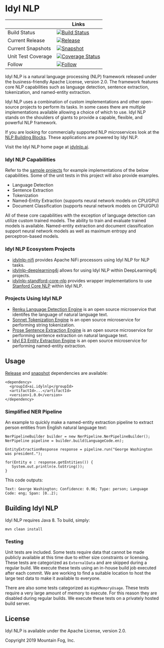 # Idyl NLP

|    | Links |
| ------------- | ------------- |
| Build Status  | [![Build Status](https://travis-ci.org/idylnlp/idylnlp.svg?branch=master)](https://travis-ci.org/idylnlp/idylnlp)  |
| Current Release  | [![Release](https://img.shields.io/nexus/r/https/oss.sonatype.org/ai.idylnlp/idylnlp.svg)](https://search.maven.org/#search%7Cga%7C1%7Cg%3A%22ai.idylnlp%22)  |
| Current Snapshots  | [![Snapshot](https://img.shields.io/nexus/s/https/oss.sonatype.org/ai.idylnlp/idylnlp.svg)](https://oss.sonatype.org/content/repositories/snapshots/ai/idylnlp/) |
| Unit Test Coverage | [![Coverage Status](https://coveralls.io/repos/github/idylnlp/idylnlp/badge.svg?branch=master)](https://coveralls.io/github/idylnlp/idylnlp?branch=master)
| Follow  | [![Follow](	https://img.shields.io/twitter/follow/mtnfog.svg?style=social&label=Follow)](https://twitter.com/mtnfog)  |

Idyl NLP is a natural language processing (NLP) framework released under the business-friendly Apache License, version 2.0. The framework features core NLP capabilities such as language detection, sentence extraction, tokenization, and named-entity extraction.

Idyl NLP uses a combination of custom implementations and other open-source projects to perform its tasks. In some cases there are multiple implementations available allowing a choice of which to use.  Idyl NLP stands on the shoulders of giants to provide a capable, flexible, and powerful NLP framework.

If you are looking for commercially supported NLP microservices look at the [NLP Building Blocks](http://www.mtnfog.com/nlp-building-blocks/). These applications are powered by Idyl NLP.

Visit the Idyl NLP home page at [idylnlp.ai](http://www.idylnlp.ai).

### Idyl NLP Capabilities

Refer to the [sample projects](https://github.com/idylnlp/idylnlp-samples) for example implementations of the below capabilities. Some of the unit tests in this project will also provide examples.

* Language Detection
* Sentence Extraction
* Tokenization
* Named-Entity Extraction (supports neural network models on CPU/GPU)
* Document Classification (supports neural network models on CPU/GPU)

All of these core capabilities with the exception of language detection can utilize custom trained models. The ability to train and evaluate trained models is available. Named-entity extraction and document classification support neural network models as well as maximum entropy and perceptron-based models.

### Idyl NLP Ecosystem Projects

* [idylnlp-nifi](https://github.com/idylnlp/idylnlp-nifi) provides Apache NiFi processors using Idyl NLP for NLP tasks.
* [idylnlp-deeplearning4j](https://github.com/idylnlp/idylnlp-deeplearning4j) allows for using Idyl NLP within DeepLearning4j projects.
* [idylnlp-standford-core-nlp](https://github.com/idylnlp/idylnlp-stanford-core-nlp) provides wrapper implementations to use [Stanford Core NLP](https://github.com/stanfordnlp/CoreNLP) within Idyl NLP.

### Projects Using Idyl NLP

* [Renku Language Detection Engine](https://github.com/mtnfog/renku-language-detection-engine) is an open source microservice that identifes the language of natural language text.
* [Sonnet Tokenization Engine](https://github.com/mtnfog/sonnet-tokenization-engine) is an open source microservice for performing string tokenization.
* [Prose Sentence Extraction Engine](https://github.com/mtnfog/prose-sentence-extraction-engine) is an open source microservice for performing sentence extraction on natural language text.
* [Idyl E3 Entity Extraction Engine](https://github.com/mtnfog/idyl-e3-entity-extraction-engine) is an open source microservice for performing named-entity extraction.

## Usage

[Release](https://search.maven.org/#search%7Cga%7C1%7Cg%3A"ai.idylnlp") and [snapshot](https://oss.sonatype.org/content/repositories/snapshots/ai/idylnlp/) dependencies are available:

```
<dependency>
  <groupId>ai.idylnlp</groupId>
  <artifactId>...</artifactId>
  <version>1.0.0</version>
</dependency>
```

### Simplified NER Pipeline

An example to quickly make a named-entity extraction pipeline to extract person entities from English natural language text:

```
NerPipelineBuilder builder = new NerPipeline.NerPipelineBuilder();
NerPipeline pipeline = builder.build(LanguageCode.en);

EntityExtractionResponse response = pipeline.run("George Washington was president.");

for(Entity e : response.getEntities()) {
   System.out.println(e.toString());
}
```

This code outputs:

```
Text: George Washington; Confidence: 0.96; Type: person; Language Code: eng; Span: [0..2);
```

## Building Idyl NLP

Idyl NLP requires Java 8. To build, simply:

```
mvn clean install
```

### Testing

Unit tests are included. Some tests require data that cannot be made publicly available at this time due to either size constraints or licensing. These tests are categorized as `ExternalData` and are skipped during a regular build. We execute these tests using an in-house build job executed after each commit. We are working to find a suitable location to host the large test data to make it available to everyone.

There are also some tests categorized as `HighMemoryUsage`. These tests require a very large amount of memory to execute. For this reason they are disabled during regular builds. We execute these tests on a privately hosted build server.

## License

Idyl NLP is available under the Apache License, version 2.0.

Copyright 2019 Mountain Fog, Inc.
